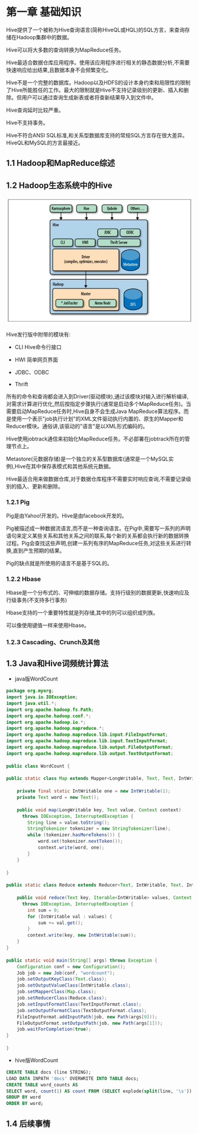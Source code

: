 # 第一章 基础知识

Hive提供了一个被称为Hive查询语言(简称HiveQL或HQL)的SQL方言，来查询存储在Hadoop集群中的数据。

Hive可以将大多数的查询转换为MapReduce任务。

Hive最适合数据仓库应用程序。使用该应用程序进行相关的静态数据分析,不需要快速响应给出结果,且数据本身不会频繁变化。

Hive不是一个完整的数据库。Hadoop以及HDFS的设计本身约束和局限性的限制了Hive所能胜任的工作。最大的限制就是Hive不支持记录级别的更新、插入和删除。但用户可以通过查询生成新表或者将查新结果导入到文件中。

Hive查询延时比较严重。

Hive不支持事务。

Hive不符合ANSI SQL标准,和关系型数据库支持的常规SQL方言存在很大差异。HiveQL和MySQL的方言最接近。

## 1.1 Hadoop和MapReduce综述

## 1.2 Hadoop生态系统中的Hive

![](../images/1-2.jpg)

Hive发行版中附带的模块有:

* CLI Hive命令行接口

* HWI 简单网页界面

* JDBC、ODBC

* Thrift

所有的命令和查询都会进入到Driver(驱动模块),通过该模块对输入进行解析编译,对需求计算进行优化,然后按指定步骤执行(通常是启动多个MapReduce任务)。当需要启动MapReduce任务时,Hive自身不会生成Java MapReduce算法程序。而是使用一个表示"job执行计划"的XML文件驱动执行内置的、原生的Mapper和Reducer模块。通俗讲,该驱动的"语言"是以XML形式编码的。

Hive使用jobtrack通信来初始化MapReduce任务。不必部署在jobtrack所在的管理节点上。

Metastore(元数据存储)是一个独立的关系型数据库(通常是一个MySQL实例),Hive在其中保存表模式和其他系统元数据。

Hive最适合用来做数据仓库,对于数据仓库程序不需要实时响应查询,不需要记录级别的插入、更新和删除。

### 1.2.1 Pig

Pig是由Yahoo!开发的。Hive是由facebook开发的。

Pig被描述成一种数据流语言,而不是一种查询语言。在Pig中,需要写一系列的声明语句来定义某些关系和其他关系之间的联系,每个新的关系都会执行新的数据转换过程。Pig会查找这些声明,创建一系列有序的MapReduce任务,对这些关系进行转换,直到产生预期的结果。

Pig的缺点就是所使用的语言不是基于SQL的。

### 1.2.2 Hbase

Hbase是一个分布式的、可伸缩的数据存储。支持行级别的数据更新,快速响应及行级事务(不支持多行事务)

Hbase支持的一个重要特性就是列存储,其中的列可以组织成列族。

可以像使用键值一样来使用Hbase。

### 1.2.3 Cascading、Crunch及其他

## 1.3 Java和Hive词频统计算法

* java版WordCount 

```java
package org.myorg;
import java.io.IOException;
import java.util.*;
import org.apache.hadoop.fs.Path;
import org.apache.hadoop.conf.*;
import org.apache.hadoop.io.*;
import org.apache.hadoop.mapreduce.*;
import org.apache.hadoop.mapreduce.lib.input.FileInputFormat;
import org.apache.hadoop.mapreduce.lib.input.TextInputFormat;
import org.apache.hadoop.mapreduce.lib.output.FileOutputFormat;
import org.apache.hadoop.mapreduce.lib.output.TextOutputFormat;

public class WordCount {

public static class Map extends Mapper<LongWritable, Text, Text, IntWritable> {

	private final static IntWritable one = new IntWritable(1);
	private Text word = new Text();

	public void map(LongWritable key, Text value, Context context) 
	  throws IOException, InterruptedException {
		String line = value.toString();
		StringTokenizer tokenizer = new StringTokenizer(line);
		while (tokenizer.hasMoreTokens()) {
			word.set(tokenizer.nextToken());
			context.write(word, one);
		}
	}

}

public static class Reduce extends Reducer<Text, IntWritable, Text, IntWritable> {

	public void reduce(Text key, Iterable<IntWritable> values, Context context) 
	  throws IOException, InterruptedException {
		int sum = 0;
		for (IntWritable val : values) {
			sum += val.get();
		}
		context.write(key, new IntWritable(sum));
	}
}

public static void main(String[] args) throws Exception {
	Configuration conf = new Configuration();
	Job job = new Job(conf, "wordcount");
	job.setOutputKeyClass(Text.class);
	job.setOutputValueClass(IntWritable.class);
	job.setMapperClass(Map.class);
	job.setReducerClass(Reduce.class);
	job.setInputFormatClass(TextInputFormat.class);
	job.setOutputFormatClass(TextOutputFormat.class);
	FileInputFormat.addInputPath(job, new Path(args[0]));
	FileOutputFormat.setOutputPath(job, new Path(args[1]));
	job.waitForCompletion(true);
}

}
```

* hive版WordCount 

```sql
CREATE TABLE docs (line STRING);
LOAD DATA INPATH 'docs' OVERWRITE INTO TABLE docs;
CREATE TABLE word_counts AS
SELECT word, count(1) AS count FROM (SELECT explode(split(line, '\s')) AS word FROM docs) w
GROUP BY word
ORDER BY word;
```

## 1.4 后续事情